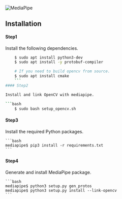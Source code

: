 ![MediaPipe](docs/images/mediapipe_small.png)

## Installation

#### Step1

Install the following dependencies.

```bash
    $ sudo apt install python3-dev
    $ sudo apt install -y protobuf-compiler

    # If you need to build opencv from source.
    $ sudo apt install cmake
    ```
#### Step2

Install and link OpenCV with mediapipe.

```bash
    $ sudo bash setup_opencv.sh
```
#### Step3

Install the required Python packages.

    ```bash
    mediapipe$ pip3 install -r requirements.txt
    ```
#### Step4

Generate and install MediaPipe package.

    ```bash
    mediapipe$ python3 setup.py gen_protos
    mediapipe$ python3 setup.py install --link-opencv
    ```
